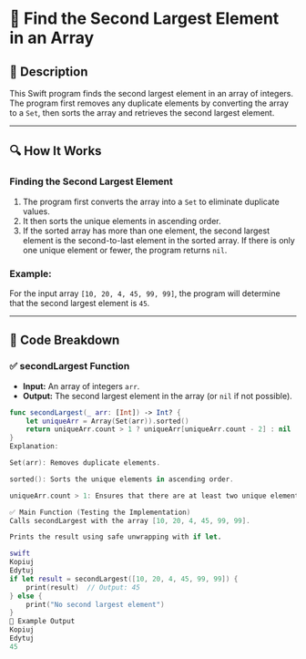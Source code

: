 # 📌 Find the Second Largest Element in an Array

## 🚀 Description
This Swift program finds the second largest element in an array of integers. The program first removes any duplicate elements by converting the array to a `Set`, then sorts the array and retrieves the second largest element.

---

## 🔍 How It Works

### **Finding the Second Largest Element**
1. The program first converts the array into a `Set` to eliminate duplicate values.
2. It then sorts the unique elements in ascending order.
3. If the sorted array has more than one element, the second largest element is the second-to-last element in the sorted array. If there is only one unique element or fewer, the program returns `nil`.

### **Example:**
For the input array `[10, 20, 4, 45, 99, 99]`, the program will determine that the second largest element is `45`.

---

## 📂 Code Breakdown

### ✅ **secondLargest Function**
- **Input:** An array of integers `arr`.
- **Output:** The second largest element in the array (or `nil` if not possible).

```swift
func secondLargest(_ arr: [Int]) -> Int? {
    let uniqueArr = Array(Set(arr)).sorted()
    return uniqueArr.count > 1 ? uniqueArr[uniqueArr.count - 2] : nil
}
Explanation:

Set(arr): Removes duplicate elements.

sorted(): Sorts the unique elements in ascending order.

uniqueArr.count > 1: Ensures that there are at least two unique elements before returning the second largest.

✅ Main Function (Testing the Implementation)
Calls secondLargest with the array [10, 20, 4, 45, 99, 99].

Prints the result using safe unwrapping with if let.

swift
Kopiuj
Edytuj
if let result = secondLargest([10, 20, 4, 45, 99, 99]) {
    print(result)  // Output: 45
} else {
    print("No second largest element")
}
🎯 Example Output
Kopiuj
Edytuj
45

